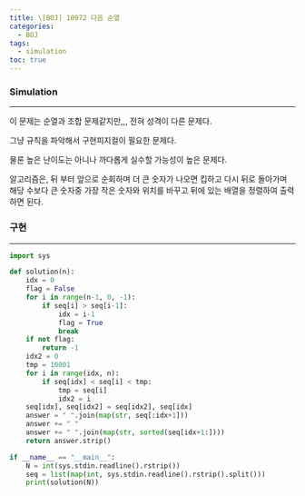 ```yaml
---
title: \[BOJ] 10972 다음 순열
categories: 
  - BOJ
tags: 
  - simulation
toc: true
---
```


### Simulation

---

이 문제는 순열과 조합 문제같지만,,, 전혀 성격이 다른 문제다.

그냥 규칙을 파악해서 구현피지컬이 필요한 문제다.

물론 높은 난이도는 아니나 까다롭게 실수할 가능성이 높은 문제다.

알고리즘은, 뒤 부터 앞으로 순회하며 더 큰 숫자가 나오면 킵하고 다시 뒤로 돌아가며 해당 수보다 큰 숫자중 가장 작은 숫자와 위치를 바꾸고 뒤에 있는 배열을 정렬하여 출력하면 된다.

### 구현

---

```python
import sys

def solution(n):
    idx = 0
    flag = False
    for i in range(n-1, 0, -1):
        if seq[i] > seq[i-1]:
            idx = i-1
            flag = True
            break
    if not flag:
        return -1
    idx2 = 0
    tmp = 10001
    for i in range(idx, n):
        if seq[idx] < seq[i] < tmp:
            tmp = seq[i]
            idx2 = i
    seq[idx], seq[idx2] = seq[idx2], seq[idx]
    answer = " ".join(map(str, seq[:idx+1]))
    answer += " "
    answer += " ".join(map(str, sorted(seq[idx+1:])))
    return answer.strip()

if __name__ == "__main__":
    N = int(sys.stdin.readline().rstrip())
    seq = list(map(int, sys.stdin.readline().rstrip().split()))
    print(solution(N))
```